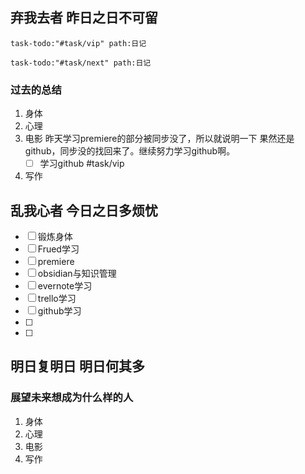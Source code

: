 ## **弃我去者 昨日之日不可留**

~~~query
task-todo:"#task/vip" path:日记
~~~


~~~query
task-todo:"#task/next" path:日记
~~~
 

### 过去的总结
1. 身体
2. 心理
3. 电影
    昨天学习premiere的部分被同步没了，所以就说明一下
    果然还是github，同步没的找回来了。继续努力学习github啊。
    - [ ] 学习github #task/vip 

5. 写作

## 乱我心者 今日之日多烦忧

- [ ] 锻炼身体
- [ ] Frued学习
- [ ] premiere
- [ ] obsidian与知识管理
- [ ] evernote学习
- [ ] trello学习
- [ ] github学习
- [ ] 
- [ ] 


## 明日复明日 明日何其多

### 展望未来想成为什么样的人

1. 身体
2. 心理
3. 电影
4. 写作